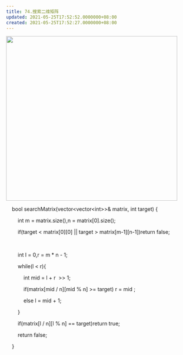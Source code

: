 ```yaml
---
title: 74.搜索二维矩阵
updated: 2021-05-25T17:52:52.0000000+08:00
created: 2021-05-25T17:52:27.0000000+08:00
---
```


<img src="C:\Users\82772\AppData\Local\Temp\yifan&#39;s Notebook\pandoc/media/image1.png" style="width:4.84375in;height:4.64583in" />

    bool searchMatrix(vector\<vector\<int>\>& matrix, int target) {

        int m = matrix.size(),n = matrix\[0\].size();

        if(target \< matrix\[0\]\[0\] \|\| target > matrix\[m-1\]\[n-1\])return false;

        

        int l = 0,r = m \* n - 1;

        while(l \< r){

            int mid = l + r  >\> 1;

            if(matrix\[mid / n\]\[mid % n\] >= target) r = mid ;

            else l = mid + 1;

        }

        if(matrix\[l / n\]\[l % n\] == target)return true;

        return false;

    }
